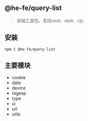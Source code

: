 ## @he-fe/query-list
> 前端工具包，支持umd、esm、cjs

## 安装
```
npm i @he-fe/query-list
```

## 主要模块
- cookie
- date
- device
- regexp
- type
- ui
- url
- utils